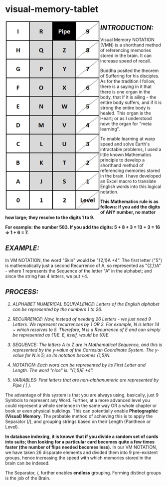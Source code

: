 # visual-memory-tablet

<img align="left" width="305" height="611" src="https://github.com/SalmanEagle/visual-memory-tablet/blob/main/Visual%20Memory%20Tablet.jpg" alt="Visual Memory Tablet">

<i><h2>INTRODUCTION:</h2></i>
Visual Memory NOTATION (VMN) is a shorthand method of referencing memories stored in the brain. It can increase speed of recall.

Buddha posited the theorem of Suffering for his disciples. As for the tradition I follow, there is a saying in it that there is one organ in the body, that if it is ailing - the entire body suffers, and if it is strong the entire body is healed. This organ is the Heart; or as I understood now: the organ for "meta learning".

To enable learning at warp speed and solve Earth's intractable problems, I used a little known Mathematics principle to develop a shorthand method of referencing memories stored in the brain. I have developed an Excel macro to translate English words into this logical notation.

<b>This Mathematics rule is as follows: if you add the digits of ANY number, no matter how large; they resolve to the digits 1 to 9.

For example: the number 583. If you add the digits: 5 + 8 + 3 = 13 + 3 = 16 ⇒ 1 + 6 = 7.</b>

<i><h2>EXAMPLE:</h2></i>
In VM NOTATION, the word "Skin" would be "{2,1}A +4". The first letter ("S") is mathematically just a second Recurrence of A, so represented as "{2,1}A" - where 1 represents the Sequence of the letter "A" in the alphabet; and since the string has 4 letters, we put +4.

<i><h2>PROCESS:</h2></i>

<i>

1. ALPHABET NUMERICAL EQUIVALENCE: Letters of the English alphabet can be represented by the numbers 1 to 26.

2. RECURRENCE: Now, instead of needing 26 Letters - we just need 9 Letters. We represent recurrences by 1 OR 2. For example, N is letter 14 ~ which resolves to 5. Therefore, N is a Recurrence of E and can simply be represented as {1}E. E, itself, would be {0}E.

3. SEQUENCE: The letters A to Z are in Mathematical Sequence, and this is represented by the y-value of the
   Cartesian Coordinate System. The y-value for N is 5; so its notation becomes {1,5}N.

4. NOTATION: Each word can be represented by its First Letter and Length. The word "nice" is: "{1,5}E +4".

5. VARIABLES: First letters that are non-alphanumeric are represented by Pipe ( | ).</i>

The advantage of this system is that you are always using, basically, just 9 Symbols to represent any Word. Further, at a more advanced level you could represent a whole sentence in the same way OR a whole chapter or book or even physical buildings. This can potentially enable <b>Photographic (Visual) Memory</b>. The probable method of achieving this is to apply the Separator (/), and grouping strings based on their Length (Pantheon or Level).

<b>In database indexing, it is known that if you divide a random set of cards into suits; then looking for a particular card becomes quite a few times faster (the number of flips needed becomes less).</b> In our VM NOTATION, we have taken 26 disparate elements and divided them into 9 pre-existent groups, hence increasing the speed with which memories stored in the brain can be indexed.

The Separator, /, further enables <b>endless</b> grouping. Forming distinct groups is the job of the Brain.
